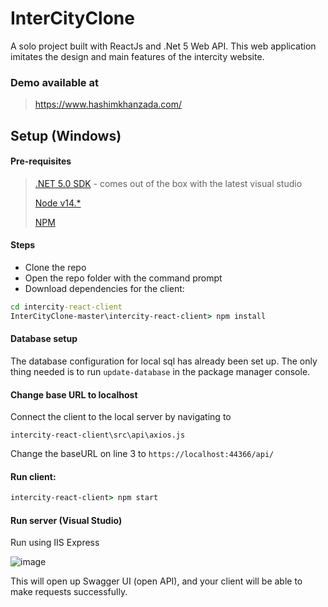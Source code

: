 # InterCityClone
A solo project built with ReactJs and .Net 5 Web API.
This web application imitates the design and main features of the intercity website.

### Demo available at
> https://www.hashimkhanzada.com/

## Setup (Windows)

#### Pre-requisites
> [.NET 5.0 SDK](https://dotnet.microsoft.com/download/dotnet/5.0) - comes out of the box with the latest visual studio
> 
> [Node v14.*](https://nodejs.org/en/download/)
> 
> [NPM](https://docs.npmjs.com/downloading-and-installing-node-js-and-npm)


#### Steps
- Clone the repo
- Open the repo folder with the command prompt
- Download dependencies for the client:
```cmd
cd intercity-react-client
InterCityClone-master\intercity-react-client> npm install
```

#### Database setup
The database configuration for local sql has already been set up. The only thing needed is to run `update-database` in the package manager console.

#### Change base URL to localhost
Connect the client to the local server by navigating to 
```
intercity-react-client\src\api\axios.js
```

Change the baseURL on line 3 to `https://localhost:44366/api/`

#### Run client:
```cmd
intercity-react-client> npm start
```

#### Run server (Visual Studio)

Run using IIS Express

![image](https://user-images.githubusercontent.com/74533711/118931598-5611ab00-b99b-11eb-87c8-5193f6df4ccc.png)

This will open up Swagger UI (open API), and your client will be able to make requests successfully.

